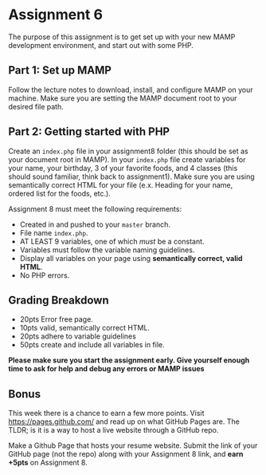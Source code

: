 # Assignment 6
The purpose of this assignment is to get set up with your new MAMP development environment, and start out with some PHP.

## Part 1: Set up MAMP
Follow the lecture notes to download, install, and configure MAMP on your machine.  Make sure you are setting the MAMP document root to your desired file path.

## Part 2:  Getting started with PHP
Create an `index.php` file in your assignment8 folder (this should be set as your document root in MAMP).  In your `index.php` file create variables for your name, your birthday, 3 of your favorite foods, and 4 classes (this should sound familiar, think back to assignment1).  Make sure you are using semantically correct HTML for your file (e.x. Heading for your name, ordered list for the foods, etc.).

Assignment 8 must meet the following requirements:

- Created in and pushed to your `master` branch.
- File name `index.php`.
- AT LEAST 9 variables, one of which *must* be a constant.
- Variables must follow the variable naming guidelines.
- Display all variables on your page using **semantically correct, valid HTML**.
- No PHP errors.

## Grading Breakdown
* 20pts Error free page.
* 10pts valid, semantically correct HTML.
* 20pts adhere to variable guidelines
* 50pts create and include all variables in file.

**Please make sure you start the assignment early.  Give yourself enough time to ask for help and debug any errors or MAMP issues**

## Bonus
This week there is a chance to earn a few more points.  Visit https://pages.github.com/ and read up on what GitHub Pages are.  The TLDR; is it is a way to host a live website through a GitHub repo.

Make a Github Page that hosts your resume website.  Submit the link of your GitHub page (not the repo) along with your Assignment 8 link, and **earn +5pts** on Assignment 8.